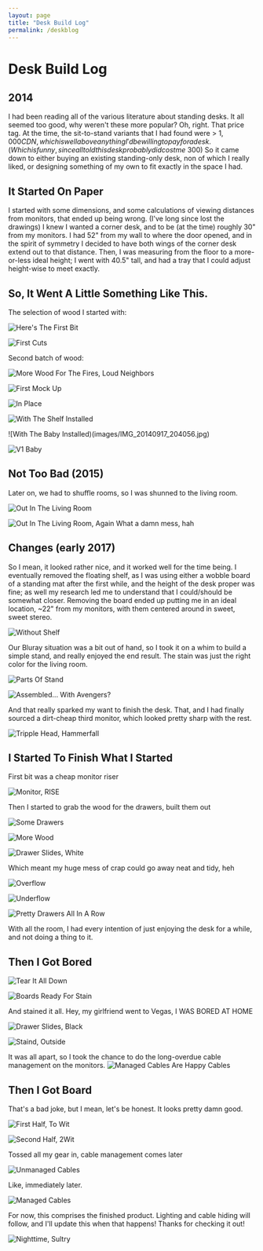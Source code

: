 ```yaml
---
layout: page
title: "Desk Build Log"
permalink: /deskblog
---
```


# Desk Build Log

## 2014

I had been reading all of the various literature about standing desks. It all seemed too good, why weren't these more popular?
Oh, right. That price tag. At the time, the sit-to-stand variants that I had found were > $1,000 CDN, which is well above anything I'd be willing to pay for a desk. (Which is funny, since all told this desk probably did cost me ~$300)
So it came down to either buying an existing standing-only desk, non of which I really liked, or designing something of my own to fit exactly in the space I had.

## It Started On Paper

I started with some dimensions, and some calculations of viewing distances from monitors, that ended up being wrong. (I've long since lost the drawings) I knew I wanted a corner desk, and to be (at the time) roughly 30" from my monitors. I had 52" from my wall to where the door opened, and in the spirit of symmetry I decided to have both wings of the corner desk extend out to that distance.
Then, I was measuring from the floor to a more-or-less ideal height; I went with 40.5" tall, and had a tray that I could adjust height-wise to meet exactly. 

## So, It Went A Little Something Like This.

The selection of wood I started with:

![Here's The First Bit](images/IMG_20140916_210655.jpg)

![First Cuts](images/IMG_20140917_102641.jpg)

Second batch of wood: 

![More Wood For The Fires, Loud Neighbors](images/IMG_20140917_102646.jpg)

![First Mock Up](images/IMG_20140917_120011.jpg)

![In Place](images/IMG_20140917_193919.jpg)

![With The Shelf Installed](images/IMG_20140917_202934.jpg)

![With The Baby Installed)(images/IMG_20140917_204056.jpg)

![V1 Baby](images/IMG_20140922_212725.jpg)

## Not Too Bad (2015)

Later on, we had to shuffle rooms, so I was shunned to the living room.

![Out In The Living Room](images/IMG_20150831_204917.jpg)


![Out In The Living Room, Again](images/IMG_20150831_204917.jpg)
What a damn mess, hah

## Changes (early 2017)
So I mean, it looked rather nice, and it worked well for the time being. I eventually removed the floating shelf, as I was using either a wobble board of a standing mat after the first while, and the height of the desk proper was fine; as well my research led me to understand that I could/should be somewhat closer. Removing the board ended up putting me in an ideal location, ~22" from my monitors, with them centered around in sweet, sweet stereo.

![Without Shelf](images/IMG_20170330_150253.jpg)

Our Bluray situation was a bit out of hand, so I took it on a whim to build a simple stand, and really enjoyed the end result. The stain was just the right color for the living room. 

![Parts Of Stand](images/IMG_20170531_200748.jpg)

![Assembled... With Avengers?](images/IMG_20170601_121113.jpg)

And that really sparked my want to finish the desk. That, and I had finally sourced a dirt-cheap third monitor, which looked pretty sharp with the rest. 

![Tripple Head, Hammerfall](images/IMG_20170606_174658.jpg)

## I Started To Finish What I Started

First bit was a cheap monitor riser

![Monitor, RISE](images/IMG_20170706_134717.jpg)

Then I started to grab the wood for the drawers, built them out

![Some Drawers](images/IMG_20170720_081549.jpg)

![More Wood](images/IMG_20170720_081554.jpg)

![Drawer Slides, White](images/IMG_20170720_081559.jpg)

Which meant my huge mess of crap could go away neat and tidy, heh

![Overflow](images/IMG_20170721_160015.jpg)

![Underflow](images/IMG_20170721_170118.jpg)

![Pretty Drawers All In A Row](images/IMG_20170722_221757.jpg)

With all the room, I had every intention of just enjoying the desk for a while, and not doing a thing to it.

## Then I Got Bored

![Tear It All Down](images/IMG_20170726_145645.jpg)

![Boards Ready For Stain](images/IMG_20170726_164108.jpg)

And stained it all. Hey, my girlfriend went to Vegas, I WAS BORED AT HOME

![Drawer Slides, Black](images/IMG_20170726_164113.jpg)

![Staind, Outside](images/IMG_20170726_175200.jpg)

It was all apart, so I took the chance to do the long-overdue cable management on the monitors. 
![Managed Cables Are Happy Cables](images/IMG_20170726_200247.jpg)

## Then I Got Board

That's a bad joke, but I mean, let's be honest. It looks pretty damn good.

![First Half, To Wit](images/IMG_20170727_111846.jpg)

![Second Half, 2Wit](images/IMG_20170727_123431.jpg)

Tossed all my gear in, cable management comes later

![Unmanaged Cables](images/IMG_20170727_144422.jpg)

Like, immediately later.

![Managed Cables](images/IMG_20170730_171041.jpg)

For now, this comprises the finished product. Lighting and cable hiding will follow, and I'll update this when that happens! Thanks for checking it out!

![Nighttime, Sultry](images/IMG_20170801_231429.jpg)
